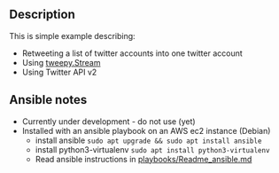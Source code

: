 ## Description
This is simple example describing:
* Retweeting a list of twitter accounts into one twitter account
* Using [tweepy.Stream](https://docs.tweepy.org/en/stable/streaming.html)
* Using Twitter API v2

## Ansible notes
* Currently under development - do not use (yet)
* Installed with an ansible playbook on an AWS ec2 instance (Debian)
    * install ansible `sudo apt upgrade && sudo apt install ansible`
    * install python3-virtualenv `sudo apt install python3-virtualenv`
    * Read ansible instructions in [playbooks/Readme_ansible.md](https://github.com/johnedstone/twitter-stream-retreat-simple/tree/main/playbooks)

<!--
# vim: ai et ts=4 sw=4 sts=4 nu
-->
